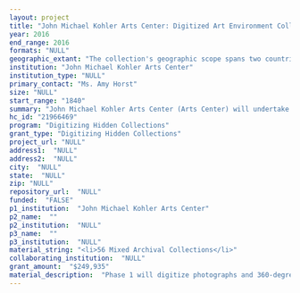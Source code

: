 ```yaml
--- 
layout: project 
title: "John Michael Kohler Arts Center: Digitized Art Environment Collections and Study Materials"
year: 2016
end_range: 2016
formats: "NULL"
geographic_extant: "The collection's geographic scope spans two countries (U.S. and India) and 16 states with most frequent representation from Wisconsin, California, Illinois, and Louisiana. The collection predominately originates from the American Midwest and South."
institution: "John Michael Kohler Arts Center"
institution_type: "NULL"
primary_contact: "Ms. Amy Horst"
size: "NULL"
start_range: "1840"
summary: "John Michael Kohler Arts Center (Arts Center) will undertake a two-phase digitization project to enable online access to its entire collection of art environments (11,281 works by 34 artists) and two extensive study collections for artists Eugene Von Bruenchenhein (EVB) and Mary Nohl (MN). Museums, academics, and collectors worldwide have demonstrated interest in researching artists and their art environments; however, to date resources have been lacking to make the works and archives readily accessible for study. Space constraints and a full rotating exhibition schedule result in many works remaining in storage for long periods; study materials have yet to be digitized or fully catalogued. In response to mounting interest in art environments, their artists, and the two selected artist study collections in particular, this project will remove accessibility obstacles and set the stage for new art historical, material culture, and historical scholarship."
hc_id: "21966469"
program: "Digitizing Hidden Collections"
grant_type: "Digitizing Hidden Collections"
project_url: "NULL"
address1:  "NULL"
address2:  "NULL"
city:  "NULL"
state:  "NULL"
zip: "NULL"
repository_url:  "NULL"
funded:  "FALSE"
p1_institution:  "John Michael Kohler Arts Center"
p2_name:  ""
p2_institution:  "NULL"
p3_name:  ""
p3_institution:  "NULL"
material_string: "<li>56 Mixed Archival Collections</li>"
collaborating_institution:  "NULL"
grant_amount:  "$249,935"
material_description:  "Phase 1 will digitize photographs and 360-degree views of the entire collection of art environments, comprising 11,281 mixed media works by 34 artists including 2,183 works by Mary Nohl (1914-2001), 545 by Eugene Von Bruenchenhein (1910-1983), 285 by Eddie Owens Martin (1908-1986), 200 by Levi Fisher Ames (1843-1923), and 255 by Nek Chand (1924-2015). Phase 2 will digitize the entire MN and EVB study collections, mixed media archives with sketchbooks, scrapbooks, diaries, correspondence, school notes, art teaching aids, photographs, poetry, audio recordings, and film. The MN study collection, catalogued and with finding aids, will be added to our PastPerfect database in preparation for online access. Spanning early childhood until Mary's death in 2001, this collection includes correspondence, genealogical material, photographs, and personal papers of her brother, Max Eugene Nohl, inventor of deep water diving apparatus in the early 20th century, and the Parmenter and Nohl families with prominent lawyers and judges. The EVB study collection, stored in archival quality file cabinets and boxes, has yet to be cataloged due to limited resources. Preliminary review indicates the collection includes complete books of his poetry as well as journals (with sketches, watercolor paintings, and diagrams for inventions), letters, and reel-to-reel audio files that include EVB talking about his beliefs, radio broadcasts of regional and international music, and snippets of parties hosted by EVB and his wife Marie. Copies of letters are addressed not only to friends and family but also to public figures such as President John F. Kennedy. Our project will bring forward new aspects of EVB's work (e.g., he published only one poem during his lifetime in American Voices, 1936, yet he was a prolific writer). Digitizing this vast trove will greatly augment substantive documentation about this artist and about historical eras such as the Vietnam War."
---
```

